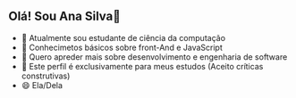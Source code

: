 ## Olá! Sou Ana Silva👋

- 🔭 Atualmente sou estudante de ciência da computação
- 🌱 Conhecimetos básicos sobre front-And e JavaScript
- 🤔 Quero apreder mais sobre desenvolvimento e engenharia de software
- 💬 Este perfil é exclusivamente para meus estudos (Aceito críticas construtivas)
- 😄 Ela/Dela
